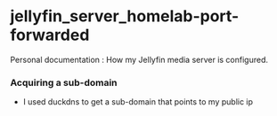 # jellyfin_server_homelab-port-forwarded
Personal documentation :  How my Jellyfin media server is configured.


### Acquiring a sub-domain

* I used duckdns to get a sub-domain that points to my public ip
